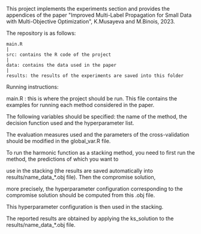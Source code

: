 
This project implements the experiments section and provides the appendices of the paper "Improved Multi-Label Propagation for Small Data with Multi-Objective Optimization", K.Musayeva and M.Binois, 2023.

The repository is as follows:
    
    main.R
    |
    src: contains the R code of the project
    |
    data: contains the data used in the paper
    |
    results: the results of the experiments are saved into this folder


Running instructions:

main.R : this is where the project should be run. This file contains the examples for running each method considered in the paper.

The following variables should be specified: the name of the method, the decision function used and the hyperparameter list. 
            
The evaluation measures used and the parameters of the cross-validation should be modified in the global_var.R file.

To run the harmonic function as a stacking method, you need to first run the method, the predictions of which you want to 

use in the stacking (the results are saved automatically into results/name_data_*.obj file). Then the compromise solution, 

more precisely, the hyperparameter configuration corresponding to the compromise solution should be computed from this .obj file. 

This hyperparameter configuration is then used in the stacking. 

The reported results are obtained by applying the ks_solution to the results/name_data_*.obj file.

